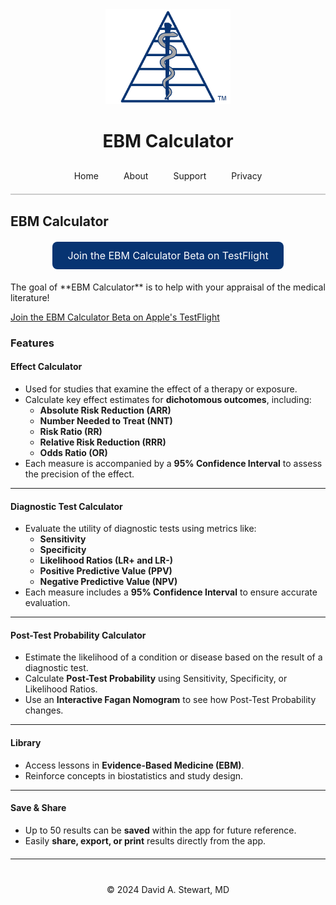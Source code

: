 <div style="text-align: center;">
  <img src="/assets/images/EBM Calculator Logo Any 3x.png" alt="EBM Calculator Logo" width="200">
  <h1>EBM Calculator</h1>
</div>

<style>
  .tab-bar {
    display: flex;
    justify-content: center;
    border-bottom: 2px solid #ccc;
    padding-bottom: 10px;
    margin-top: 20px;
  }
  .tab-bar a {
    padding: 10px 20px;
    text-decoration: none;
    white-space: nowrap;
    transition: padding 0.3s ease;
  }
  /* When the screen is 480px wide or less, reduce horizontal padding */
  @media (max-width: 480px) {
    .tab-bar a {
      padding: 10px 10px;
    }
  }
</style>

<div class="tab-bar">
  <a href="/">Home</a>
  <a href="/about">About</a>
  <a href="/support">Support</a>
  <a href="/privacy-policy">Privacy</a>
</div>


## EBM Calculator

<div style="text-align: center; margin-top: 20px;">
  <a href="https://testflight.apple.com/join/9FZgaZyd" style="background-color: #073472; color: white; padding: 12px 24px; font-size: 16px; border-radius: 8px; text-decoration: none; display: inline-block;">
    Join the EBM Calculator Beta on TestFlight
  </a>
</div>

<!-- Wrap the bulk of Markdown content in a container with width 600px and centered -->
<div style="max-width: 600px; margin: 20px auto;" markdown="1">
The goal of **EBM Calculator** is to help with your appraisal of the medical literature!  

[Join the EBM Calculator Beta on Apple's TestFlight](https://testflight.apple.com/join/9FZgaZyd)

### Features

#### **Effect Calculator**
- Used for studies that examine the effect of a therapy or exposure.  
- Calculate key effect estimates for **dichotomous outcomes**, including:
  - **Absolute Risk Reduction (ARR)**  
  - **Number Needed to Treat (NNT)**  
  - **Risk Ratio (RR)**  
  - **Relative Risk Reduction (RRR)**  
  - **Odds Ratio (OR)**  
- Each measure is accompanied by a **95% Confidence Interval** to assess the precision of the effect.

---

#### **Diagnostic Test Calculator**
- Evaluate the utility of diagnostic tests using metrics like:
  - **Sensitivity**  
  - **Specificity**  
  - **Likelihood Ratios (LR+ and LR-)**  
  - **Positive Predictive Value (PPV)**  
  - **Negative Predictive Value (NPV)**  
- Each measure includes a **95% Confidence Interval** to ensure accurate evaluation.

---

#### **Post-Test Probability Calculator**
- Estimate the likelihood of a condition or disease based on the result of a diagnostic test.  
- Calculate **Post-Test Probability** using Sensitivity, Specificity, or Likelihood Ratios.
- Use an **Interactive Fagan Nomogram** to see how Post-Test Probability changes.  

---

#### **Library**
- Access lessons in **Evidence-Based Medicine (EBM)**.  
- Reinforce concepts in biostatistics and study design.

---

#### **Save & Share**
- Up to 50 results can be **saved** within the app for future reference.  
- Easily **share, export, or print** results directly from the app.
</div>

---

<div style="text-align: center; margin-top: 40px;">
  &copy; 2024 David A. Stewart, MD
</div>
